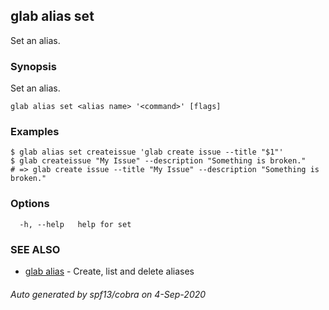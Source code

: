## glab alias set

Set an alias.

### Synopsis

Set an alias.

```
glab alias set <alias name> '<command>' [flags]
```

### Examples

```
$ glab alias set createissue 'glab create issue --title "$1"'
$ glab createissue "My Issue" --description "Something is broken."
# => glab create issue --title "My Issue" --description "Something is broken."

```

### Options

```
  -h, --help   help for set
```

### SEE ALSO

* [glab alias](glab_alias.md)	 - Create, list and delete aliases

###### Auto generated by spf13/cobra on 4-Sep-2020
